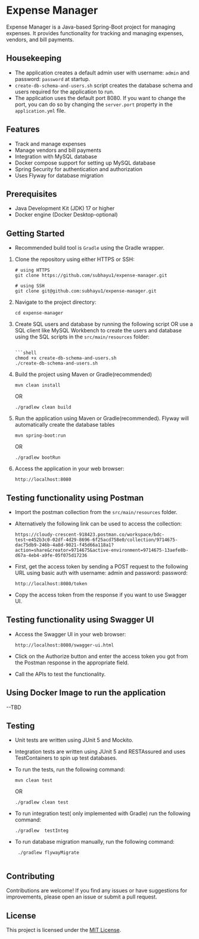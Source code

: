 # Expense Manager

Expense Manager is a Java-based Spring-Boot project for managing expenses.
It provides functionality for tracking and managing expenses, vendors, and bill payments.

## Housekeeping
- The application creates a default admin user with username: `admin` and password: `password` at startup.
- `create-db-schema-and-users.sh` script creates the database schema and users required for the application to run.
- The application uses the default port 8080. If you want to change the port, you can do so by changing the `server.port` property in the `application.yml` file.

## Features

- Track and manage expenses
- Manage vendors and bill payments
- Integration with MySQL database
- Docker compose support for setting up MySQL database
- Spring Security for authentication and authorization
- Uses Flyway for database migration

## Prerequisites

- Java Development Kit (JDK) 17 or higher
- Docker engine (Docker Desktop-optional)
## Getting Started
- Recommended build tool is `Gradle` using the Gradle wrapper.

1. Clone the repository using either HTTPS or SSH:

    ```shell
    # using HTTPS
    git clone https://github.com/subhayu1/expense-manager.git

    # using SSH
    git clone git@github.com:subhayu1/expense-manager.git
    ```

2. Navigate to the project directory:

    ```shell
    cd expense-manager
    ```

3. Create SQL users and database by running the following script 
    OR use a SQL client like MySQL Workbench to create the users
    and database using the SQL scripts in the `src/main/resources` folder:

    ```shell

    ```shell
    chmod +x create-db-schema-and-users.sh
    ./create-db-schema-and-users.sh
    ```
4. Build the project using Maven or Gradle(recommended)

    ```shell
    mvn clean install
    ```
    OR
    ```shell
    ./gradlew clean build
    ```

5. Run the application using Maven or Gradle(recommended). 
   Flyway will automatically create the database tables

    ```shell
    mvn spring-boot:run
    ```
    OR
    ```shell
    ./gradlew bootRun
    ```

6. Access the application in your web browser:

    ```
    http://localhost:8080
    ```

## Testing functionality using Postman
- Import the postman collection from the `src/main/resources` folder.
- Alternatively the following link can be used to access the collection:
    ```
  https://cloudy-crescent-918423.postman.co/workspace/bdc-test~e452b3c0-02df-4d29-8696-6f25acd758e0/collection/9714675-dac75db9-246b-4a8d-9021-f45d66a118a1?action=share&creator=9714675&active-environment=9714675-13aefe8b-d67a-4eb4-a9fe-05f075d17236
    ```
- First, get the access token by sending a POST request to the following URL using basic auth with username: admin and password: password:

    ```
    http://localhost:8080/token
    ```

- Copy the access token from the response if you want to use Swagger UI.

## Testing functionality using Swagger UI
- Access the Swagger UI in your web browser:

    ```
    http://localhost:8080/swagger-ui.html
    ```

- Click on the Authorize button and enter the access token you got from the Postman response in the appropriate field.
- Call the APIs to test the functionality.

## Using Docker Image to run the application
--TBD

## Testing
- Unit tests are written using JUnit 5 and Mockito.
- Integration tests are written using JUnit 5 
 and RESTAssured and uses TestContainers to spin up test databases.
- To run the tests, run the following command:

    ```shell
    mvn clean test
    ```
    OR
    ```shell
    ./gradlew clean test
    ```
- To run integration test( only implemented with Gradle) run the following command:

    ```shell
    ./gradlew  testInteg
    ```
- To run database migration manually, run the following command:
 
   ```shell
    ./gradlew flywayMigrate
    
    ```
## Contributing

Contributions are welcome! If you find any issues or have suggestions for improvements, please open an issue or submit a pull request.

## License

This project is licensed under the [MIT License](LICENSE).
